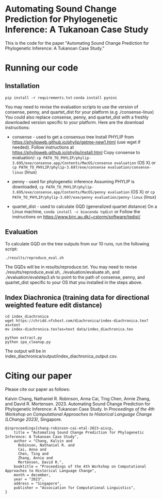 # Automating Sound Change Prediction for Phylogenetic Inference: A Tukanoan Case Study

This is the code for the paper "Automating Sound Change Prediction for Phylogenetic Inference: A Tukanoan Case Study."


# Running our code

## Installation
```pip install -r requirements.txt```
```conda install pynini```

You may need to revise the evaluation scripts to use the version of consense, penny, and quartet_dist for your platform (e.g ./consense-linux)
You could also replace consense, penny, and quartet_dist with a freshly downloaded version specific to your platform. Here are the download instructions:

* consense - used to get a consensus tree
    Install PHYLIP from https://phylipweb.github.io/phylip/getme-new1.html (use wget if needed).
    Follow instructions at https://phylipweb.github.io/phylip/install.html
    Copy consense to evaluation/: ```cp PATH_TO_PHYLIP/phylip-3.695/exe/consense.app/Contents/MacOS/consense evaluation``` (OS X) or ```cp PATH_TO_PHYLIP/phylip-3.697/exe/consense evaluation/consense-linux``` (linux)

* penny - used for phylogenetic inference
    Assuming PHYLIP is downloaded, ```cp PATH_TO_PHYLIP/phylip-3.695/exe/consense.app/Contents/MacOS/penny evaluation``` (OS X) or ```cp PATH_TO_PHYLIP/phylip-3.697/exe/penny evaluation/penny-linux``` (linux)

* quartet_dist - used to calculate GQD (generalized quartet distance)
    On a Linux machine,
    ```conda install -c bioconda tqdist```
    or
    Follow the instructions on https://www.birc.au.dk/~cstorm/software/tqdist/


## Evaluation
To calculate GQD on the tree outputs from our 10 runs, run the following script:
```
./results/reproduce_eval.sh
```
The GQDs will be in results/reproduce.txt.
You may need to revise ./results/reproduce_eval.sh, ./evaluation/evaluate.sh, and ./evaluation/evalstep3.sh to point to the path of consense, penny, and quartet_dist specific to your OS that you installed in the steps above.


## Index Diachronica (training data for directional weighted feature edit distance)

```
cd index_diachronica
wget https://chridd.nfshost.com/diachronica/index-diachronica.tex?as=text
mv index-diachronica.tex?as=text data/index_diachronica.tex

python extract.py
python ipa_cleanup.py
```

The output will be in index_diachronica/output/index_diachronica_output.csv.


# Citing our paper

Please cite our paper as follows:

Kalvin Chang, Nathaniel R. Robinson, Anna Cai, Ting Chen, Annie Zhang, and David R. Mortensen. 2023. Automating Sound Change Prediction for Phylogenetic Inference: A Tukanoan Case Study. In *Proceedings of the 4th Workshop on Computational Approaches to Historical Language Change (LChange 2023)*, Singapore.

```
@inproceedings{chang-robinson-cai-etal-2023-aiscp,
    title = "Automating Sound Change Prediction for Phylogenetic Inference: A Tukanoan Case Study",
    author = "Chang, Kalvin and
      Robinson, Nathaniel R. and
      Cai, Anna and
      Chen, Ting and
      Zhang, Annie and
      Mortensen, David R.",
    booktitle = "Proceedings of the 4th Workshop on Computational Approaches to Historical Language Change",
    month = december,
    year = "2023",
    address = "Singapore",
    publisher = "Association for Computational Linguistics",
}
```